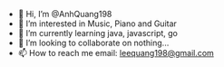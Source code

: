 - 👋 Hi, I’m @AnhQuang198
- 👀 I’m interested in Music, Piano and Guitar
- 🌱 I’m currently learning java, javascript, go
- 💞️ I’m looking to collaborate on nothing...
- 📫 How to reach me email: leequang198@gmail.com

<!---
AnhQuang198/AnhQuang198 is a ✨ special ✨ repository because its `README.md` (this file) appears on your GitHub profile.
You can click the Preview link to take a look at your changes.
--->
